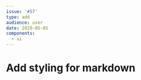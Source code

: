 ```yaml
---
issue: '#57'
type: add
audience: user
date: 2020-05-05
components:
  - ui
---
```

# Add styling for markdown
